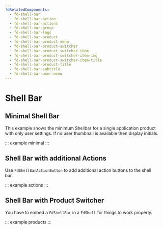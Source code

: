 ```yaml
---
fdRelatedComponents:
  - fd-shell-bar
  - fd-shell-bar-action
  - fd-shell-bar-actions
  - fd-shell-bar-group
  - fd-shell-bar-logo
  - fd-shell-bar-product
  - fd-shell-bar-product-menu
  - fd-shell-bar-product-switcher
  - fd-shell-bar-product-switcher-item
  - fd-shell-bar-product-switcher-item-img
  - fd-shell-bar-product-switcher-item-title
  - fd-shell-bar-product-title
  - fd-shell-bar-subtitle
  - fd-shell-bar-user-menu
---
```


# Shell Bar

## Minimal Shell Bar

<tip>

This example shows the minimum Shellbar for a single application product with only user settings. If no user thumbnail is available then display initials.

</tip>

::: example minimal
:::

## Shell Bar with additional Actions

<tip>

Use `FdShellBarActionButton` to add additional action buttons to the shell bar.

</tip>

::: example actions
:::

## Shell Bar with Product Switcher

<tip>

You have to embed a `FdShellBar` in a `FdShell` for things to work properly.

</tip>

::: example products
:::


